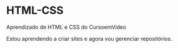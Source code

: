 # HTML-CSS
 Aprendizado de HTML e CSS do CursoemVideo

 Estou aprendendo a criar sites e agora vou gerenciar repositórios.
